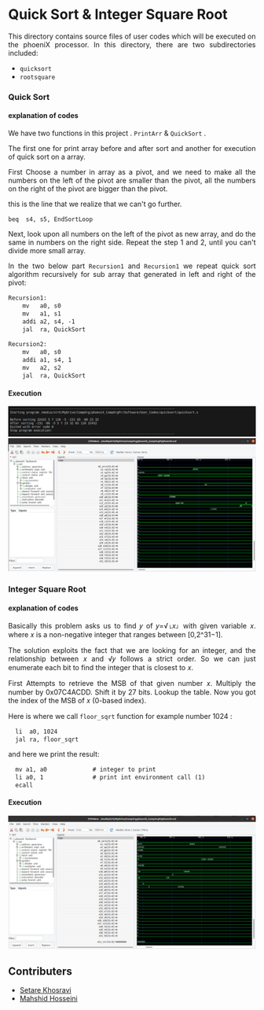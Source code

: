 Quick Sort & Integer Square Root
====================
<div align="justify">

This directory contains source files of user codes which will be executed on the phoeniX processor. In this directory, there are two subdirectories included:
- `quicksort`
- `rootsquare`

</div>

### Quick Sort

#### explanation of codes
<div align="justify">

We have two functions in this project . `PrintArr` & `QuickSort` .

The first one for print array before and after sort and another for execution of quick sort on a array.

First Choose a number in array as a pivot, and we need to make all the numbers on the left of the pivot are smaller than the pivot, all the numbers on the right of the pivot are bigger than the pivot.

this is the line that we realize that we can't go further.

```
beq  s4, s5, EndSortLoop
```

Next, look upon all numbers on the left of the pivot as new array, and do the same in numbers on the right side.
Repeat the step 1 and 2, until you can't divide more small array.

In the  two below part `Recursion1` and `Recursion1` we repeat quick sort algorithm recursively for sub array that generated in left and right of the pivot:

```
Recursion1:
    mv   a0, s0
    mv   a1, s1
    addi a2, s4, -1
    jal  ra, QuickSort
```

```
Recursion2:
    mv   a0, s0
    addi a1, s4, 1
    mv   a2, s2
    jal  ra, QuickSort
```


</div>

#### Execution

![alt text](https://github.com/setarekhosravi/phoeniX_CompOrgPr/blob/main/Software/images/pr_execution.png)
![alt text](https://github.com/setarekhosravi/phoeniX_CompOrgPr/blob/main/Software/images/quicksort.png)

### Integer Square Root

#### explanation of codes
<div align="justify">
Basically this problem asks us to find  𝑦 of  𝑦=√⌊𝑥⌋  with given variable 𝑥.
where 𝑥 is a non-negative integer that ranges between [0,2^31−1].

The solution exploits the fact that we are looking for an integer, and the relationship between 𝑥 and √𝑦
 follows a strict order. So we can just enumerate each bit to find the integer that is closest to 𝑥.

First Attempts to retrieve the MSB of that given number 𝑥.
Multiply the number by 0x07C4ACDD. Shift it by 27 bits.
Lookup the table. Now you got the index of the MSB of 𝑥 (0-based index).

 Here is where we call ```floor_sqrt``` function for example number 1024 :

```
  li  a0, 1024
  jal ra, floor_sqrt
```

and here we print the result:

```
  mv a1, a0             # integer to print
  li a0, 1              # print int environment call (1)
  ecall
```

#### Execution
![alt text](https://github.com/setarekhosravi/phoeniX_CompOrgPr/blob/main/Software/images/squareroot.png)

## Contributers
* [Setare Khosravi](https://github.com/setarekhosravi)
* [Mahshid Hosseini](https://github.com/MahshidHosseinii)
